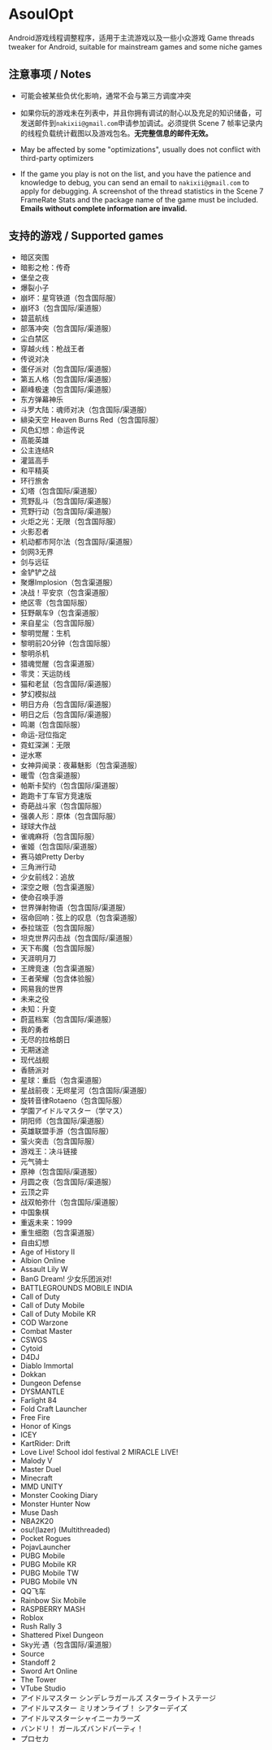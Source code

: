 # AsoulOpt
Android游戏线程调整程序，适用于主流游戏以及一些小众游戏
Game threads tweaker for Android, suitable for mainstream games and some niche games

## 注意事项 / Notes
- 可能会被某些负优化影响，通常不会与第三方调度冲突
- 如果你玩的游戏未在列表中，并且你拥有调试的耐心以及充足的知识储备，可发送邮件到`nakixii@gmail.com`申请参加调试。必须提供 Scene 7 帧率记录内的线程负载统计截图以及游戏包名。**无完整信息的邮件无效。**
  
- May be affected by some "optimizations", usually does not conflict with third-party optimizers
- If the game you play is not on the list, and you have the patience and knowledge to debug, you can send an email to `nakixii@gmail.com` to apply for debugging. A screenshot of the thread statistics in the Scene 7 FrameRate Stats and the package name of the game must be included. **Emails without complete information are invalid.**

## 支持的游戏 / Supported games
- 暗区突围
- 暗影之枪：传奇
- 堡垒之夜
- 爆裂小子
- 崩坏：星穹铁道（包含国际服）
- 崩坏3（包含国际/渠道服）
- 碧蓝航线
- 部落冲突（包含国际/渠道服）
- 尘白禁区
- 穿越火线：枪战王者
- 传说对决
- 蛋仔派对（包含国际/渠道服）
- 第五人格（包含国际/渠道服）
- 巅峰极速（包含国际/渠道服）
- 东方弹幕神乐
- 斗罗大陆：魂师对决（包含国际/渠道服）
- 緋染天空 Heaven Burns Red（包含国际服）
- 风色幻想：命运传说
- 高能英雄
- 公主连结R
- 灌篮高手
- 和平精英
- 环行旅舍
- 幻塔（包含国际/渠道服）
- 荒野乱斗（包含国际/渠道服）
- 荒野行动（包含国际/渠道服）
- 火炬之光：无限（包含国际服）
- 火影忍者
- 机动都市阿尔法（包含国际/渠道服）
- 剑网3无界
- 剑与远征
- 金铲铲之战
- 聚爆Implosion（包含渠道服）
- 决战！平安京（包含渠道服）
- 绝区零（包含国际服）
- 狂野飙车9（包含渠道服）
- 来自星尘（包含国际服）
- 黎明觉醒：生机
- 黎明前20分钟（包含国际服）
- 黎明杀机
- 猎魂觉醒（包含渠道服）
- 零灵：天运防线
- 猫和老鼠（包含国际/渠道服）
- 梦幻模拟战
- 明日方舟（包含国际/渠道服）
- 明日之后（包含国际/渠道服）
- 鸣潮（包含国际服）
- 命运-冠位指定
- 霓虹深渊：无限
- 逆水寒
- 女神异闻录：夜幕魅影（包含渠道服）
- 暖雪（包含渠道服）
- 帕斯卡契约（包含国际/渠道服）
- 跑跑卡丁车官方竞速版
- 奇葩战斗家（包含国际服）
- 强袭人形：原体（包含国际服）
- 球球大作战
- 雀魂麻将（包含国际服）
- 雀姬（包含国际/渠道服）
- 赛马娘Pretty Derby
- 三角洲行动
- 少女前线2：追放
- 深空之眼（包含渠道服）
- 使命召唤手游
- 世界弹射物语（包含国际/渠道服）
- 宿命回响：弦上的叹息（包含渠道服）
- 泰拉瑞亚（包含国际服）
- 坦克世界闪击战（包含国际/渠道服）
- 天下布魔（包含国际服）
- 天涯明月刀
- 王牌竞速（包含渠道服）
- 王者荣耀（包含体验服）
- 网易我的世界
- 未来之役
- 未知：升变
- 蔚蓝档案（包含国际/渠道服）
- 我的勇者
- 无尽的拉格朗日
- 无期迷途
- 现代战舰
- 香肠派对
- 星球：重启（包含渠道服）
- 星战前夜：无烬星河（包含国际/渠道服）
- 旋转音律Rotaeno（包含国际服）
- 学園アイドルマスター（学マス）
- 阴阳师（包含国际/渠道服）
- 英雄联盟手游（包含国际服）
- 萤火突击（包含国际服）
- 游戏王：决斗链接
- 元气骑士
- 原神（包含国际/渠道服）
- 月圆之夜（包含国际/渠道服）
- 云顶之弈
- 战双帕弥什（包含国际/渠道服）
- 中国象棋
- 重返未来：1999
- 重生细胞（包含渠道服）
- 自由幻想
- Age of History II
- Albion Online
- Assault Lily W
- BanG Dream! 少女乐团派对!
- BATTLEGROUNDS MOBILE INDIA
- Call of Duty
- Call of Duty Mobile
- Call of Duty Mobile KR
- COD Warzone
- Combat Master
- CSWGS
- Cytoid
- D4DJ
- Diablo Immortal
- Dokkan
- Dungeon Defense
- DYSMANTLE
- Farlight 84
- Fold Craft Launcher
- Free Fire
- Honor of Kings
- ICEY
- KartRider: Drift
- Love Live! School idol festival 2 MIRACLE LIVE!
- Malody V
- Master Duel
- Minecraft
- MMD UNITY
- Monster Cooking Diary
- Monster Hunter Now
- Muse Dash
- NBA2K20
- osu!(lazer) (Multithreaded)
- Pocket Rogues
- PojavLauncher
- PUBG Mobile
- PUBG Mobile KR
- PUBG Mobile TW
- PUBG Mobile VN
- QQ飞车
- Rainbow Six Mobile
- RASPBERRY MASH
- Roblox
- Rush Rally 3
- Shattered Pixel Dungeon
- Sky光·遇（包含国际/渠道服）
- Source
- Standoff 2
- Sword Art Online
- The Tower
- VTube Studio
- アイドルマスター シンデレラガールズ スターライトステージ
- アイドルマスター ミリオンライブ！ シアターデイズ
- アイドルマスターシャイニーカラーズ
- バンドリ！ ガールズバンドパーティ！
- プロセカ
